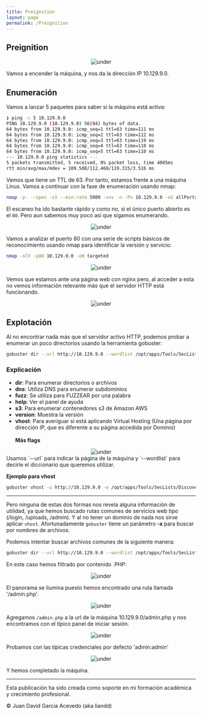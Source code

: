 ```yaml
---
title: Preignition
layout: page
permalink: /Preignition
---
```


<h2 class="titulo-principal">Preignition</h2>
<div id="imgs" style="text-align: center;">
  <img src="/assets/images/StartingPoint/VIP/Preignition/preignition.webp" alt="under" oncontextmenu="return false;">
</div>

Vamos a encender la máquina, y nos da la dirección IP 10.129.9.0.
<h2 class="titulo-principal">Enumeración</h2>

Vamos a lanzar 5 paquetes para saber si la máquina está activa:

```bash
❯ ping -c 5 10.129.9.0
PING 10.129.9.0 (10.129.9.0) 56(84) bytes of data.
64 bytes from 10.129.9.0: icmp_seq=1 ttl=63 time=111 ms
64 bytes from 10.129.9.0: icmp_seq=2 ttl=63 time=112 ms
64 bytes from 10.129.9.0: icmp_seq=3 ttl=63 time=119 ms
64 bytes from 10.129.9.0: icmp_seq=4 ttl=63 time=110 ms
64 bytes from 10.129.9.0: icmp_seq=5 ttl=63 time=110 ms
--- 10.129.9.0 ping statistics ---
5 packets transmitted, 5 received, 0% packet loss, time 4005ms
rtt min/avg/max/mdev = 109.508/112.468/119.315/3.516 ms
```

Vemos que tiene un TTL de 63. Por tanto, estamos frente a una máquina Linux. Vamos a continuar con la fase de enumeración usando nmap:

```bash
nmap -p- --open -sS --min-rate 5000 -vvv -n -Pn 10.129.9.0 -oG allPorts
```

El escaneo ha ido bastante rápido y como no, si el único puerto abierto es el `80`. Pero aun sabemos muy poco así que sigamos enumerando. 
<div style="text-align: center;">
  <img src="/assets/images/StartingPoint/VIP/Preignition/nmap.png" alt="under" oncontextmenu="return false;">
</div>

Vamos a analizar el puerto 80 con una serie de scripts básicos de reconocimiento usando nmap para identificar la versión y servicio:

```bash
nmap -sCV -p80 10.129.9.0 -oN targeted
```
<div style="text-align: center;">
  <img src="/assets/images/StartingPoint/VIP/Preignition/nmap2.png" alt="under" oncontextmenu="return false;">
</div>

Vemos que estamos ante una página web con nginx pero, al acceder a esta no vemos información relevante más que el servidor HTTP está funcionando.
<div style="text-align: center;">
  <img src="/assets/images/StartingPoint/VIP/Preignition/web.png" alt="under" oncontextmenu="return false;">
</div>

<h2 class="titulo-principal">Explotación</h2>

Al no encontrar nada más que el servidor activo HTTP, podemos probar a enumerar un poco directorios usando la herramienta gobuster:

```bash
gobuster dir --url http://10.129.9.0 --wordlist /opt/apps/Tools/SecLists/Discovery/Web-Content/directory-list-2.3-medium.txt
```

<h3 class="titulo-secundario">Explicación</h3>

- **dir**: Para enumerar directorios o archivos
- **dns**: Utiliza DNS para enumerar subdominios
- **fuzz**: Se utiliza para FUZZEAR por una palabra
- **help**: Ver el panel de ayuda
- **s3**: Para enumerar contenedores s3 de Amazon AWS
- **version**: Muestra la versión
- **vhost**: Para averiguar si está aplicando Virtual Hosting (Una página por dirección IP, que es diferente a su página accedida por Dominio)
<br><br>
**Más flags**
<div style="text-align: center;">
  <img src="/assets/images/StartingPoint/VIP/Preignition/dirbust2.png" alt="under" oncontextmenu="return false;">
</div>
Usamos `--url` para indicar la página de la máquina y `--wordlist` para decirle el diccionario que queremos utilizar.

**Ejemplo para vhost**
```bash
gobuster vhost -u http://10.129.9.0 -w /opt/apps/Tools/SecLists/Discovery/DNS/subdomains-top1million-5000.txt
```
<hr />

Pero ninguna de estas dos formas nos revela alguna información de utilidad, ya que hemos buscado rutas comunes de servicios web tipo (/login, /uploads, /admin). Y al no tener un dominio de nada nos sirve aplicar `vhost`. Afortunadamente `gobuster` tiene un parámetro **-x** para buscar por nombres de archivos.

Podemos intentar buscar archivos comunes de la siguiente manera:

```bash
gobuster dir --url http://10.129.9.0 --wordlist /opt/apps/Tools/SecLists/Discovery/Web-Content/directory-list-2.3-medium.txt -x .php
```

En este caso hemos filtrado por contenido .PHP:
<div style="text-align: center;">
  <img src="/assets/images/StartingPoint/VIP/Preignition/dirbust.png" alt="under" oncontextmenu="return false;">
</div>

El panorama se ilumina puesto hemos encontrado una ruta llamada '/admin.php'.
<div style="text-align: center;">
  <img src="/assets/images/StartingPoint/VIP/Preignition/web.png" alt="under" oncontextmenu="return false;">
</div>

Agregamos `/admin.php` a la url de la máquina 10.129.9.0/admin.php y nos encontramos con el típico panel de iniciar sesión. 
<div style="text-align: center;">
  <img src="/assets/images/StartingPoint/VIP/Preignition/web2.png" alt="under" oncontextmenu="return false;">
</div>

Probamos con las típicas credenciales por defecto 'admin:admin' 
<div style="text-align: center;">
  <img src="/assets/images/StartingPoint/VIP/Preignition/flag.png" alt="under" oncontextmenu="return false;">
</div>

Y hemos completado la máquina.

---

Esta publicación ha sido creada como soporte en mi formación académica y crecimiento profesional.

© Juan David Garcia Acevedo (aka liandd)
